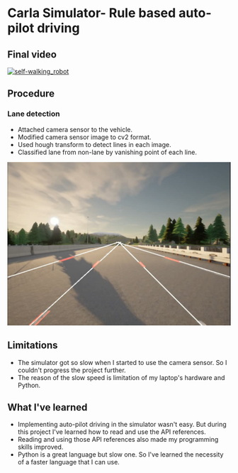 # Carla Simulator- Rule based auto-pilot driving 

## Final video
[![self-walking_robot](http://img.youtube.com/vi/AKDWxOfQU6k/0.jpg)](https://www.youtube.com/watch?v=AKDWxOfQU6k)

## Procedure

### Lane detection
* Attached camera sensor to the vehicle.
* Modified camera sensor image to cv2 format.
* Used hough transform to detect lines in each image.
* Classified lane from non-lane by vanishing point of each line.
  
![ex_screenshot1](./img/1.png)



## Limitations
* The simulator got so slow when I started to use the camera sensor. So I couldn't progress the project further.
* The reason of the slow speed is limitation of my laptop's hardware and Python.


## What I've learned
* Implementing auto-pilot driving in the simulator wasn't easy. But during this project I've learned how to read and use the API references.
* Reading and using those API references also made my programming skills improved. 
* Python is a great language but slow one. So I've learned the necessity of a faster language that I can use.






